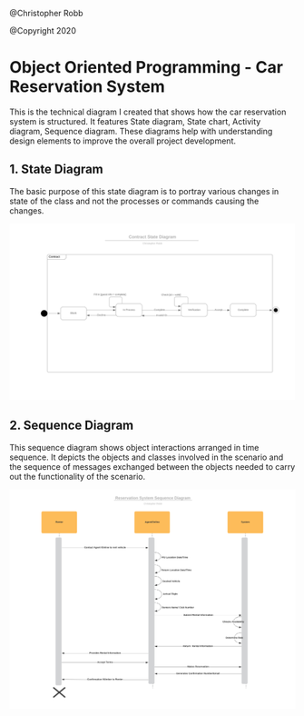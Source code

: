 @Christopher Robb

@Copyright 2020

# Object Oriented Programming - Car Reservation System

This is the technical diagram I created that shows how the car reservation system is structured. 
It features State diagram, State chart, Activity diagram, Sequence diagram.  These diagrams help with understanding design elements to improve the overall project development.



## 1. State Diagram

The basic purpose of this state diagram is to portray various changes in state of the class and not the processes or commands causing the changes.




![GitHub Logo](https://github.com/ChristopherRobb/OOP/blob/master/PDF/StateContract.png)



## 2. Sequence Diagram

This sequence diagram shows object interactions arranged in time sequence. It depicts the objects and classes involved in the scenario and the sequence of messages exchanged between the objects needed to carry out the functionality of the scenario.


![GitHub Logo](https://github.com/ChristopherRobb/OOP/blob/master/PDF/SequenceDiagram.png)

